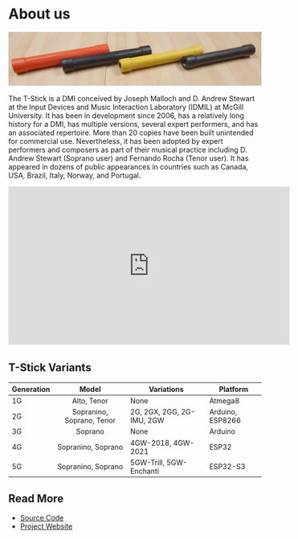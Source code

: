 # About us

![T-Stick Sopranino](./Images/tstick-banner.jpg)

The T-Stick is a DMI conceived by Joseph Malloch and D. Andrew Stewart at the Input Devices and Music Interaction Laboratory (IDMIL) at McGill University. It has been in development since 2006, has a relatively long history for a DMI, has multiple versions, several expert performers, and has an associated repertoire. More than 20 copies have been built unintended for commercial use. Nevertheless, it has been adopted by expert performers and composers as part of their musical practice including D. Andrew Stewart (Soprano user) and Fernando Rocha (Tenor user). It has appeared in dozens of public appearances in countries such as Canada, USA, Brazil, Italy, Norway, and Portugal.

<iframe width="560" height="315" src="https://www.youtube.com/embed/BudSGA511pg?si=oSp4g7a-amvRy366" title="YouTube video player" frameborder="0" allow="accelerometer; autoplay; clipboard-write; encrypted-media; gyroscope; picture-in-picture; web-share" referrerpolicy="strict-origin-when-cross-origin" allowfullscreen></iframe>

## T-Stick Variants
| Generation |          Model            | Variations                 | Platform                                |
|------------|:-------------------------:|----------------------------|-----------------------------------------|
| 1G         | Alto, Tenor               | None                       | Atmega8                                 |
| 2G         | Sopranino, Soprano, Tenor | 2G, 2GX, 2GG, 2G-IMU, 2GW  | Arduino, ESP8266                        |
| 3G         | Soprano                   | None                       | Arduino                                 |
| 4G         | Sopranino, Soprano        | 4GW-2018, 4GW-2021         | ESP32                                   |
| 5G         | Sopranino, Soprano        | 5GW-Trill, 5GW-Enchanti    | ESP32-S3                                |

## Read More
- [Source Code](https://github.com/IDMIL/T-Stick)
- [Project Website](https://www.idmil.org/project/the-t-stick/)